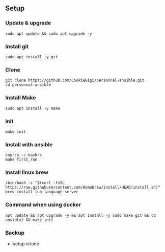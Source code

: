 ## Setup

### Update & upgrade
```
sudo apt update && sudo apt upgrade -y
```

### Install git

```
sudo apt install -y git
```

### Clone
```
git clone https://github.com/CookieGigi/personnal-ansible.git
cd personnal-ansible
```

### Install Make
```
sudo apt install -y make
```

### Init

```
make init
```

### Install with ansible

```
source ~/.bashrc
make first_run
```

### Install linux brew

```
/bin/bash -c "$(curl -fsSL https://raw.githubusercontent.com/Homebrew/install/HEAD/install.sh)"
brew install lua-language-server
```

### Command when using docker
```
apt update && apt upgrade -y && apt install -y sudo make git && cd ansible/ && make init
```

### Backup
- setup rclone
